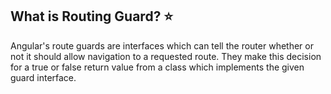 ## What is Routing Guard? ⭐

Angular's route guards are interfaces which can tell the router whether or not it should allow navigation to a requested route. They make this decision for a true or false return value from a class which implements the given guard interface.
